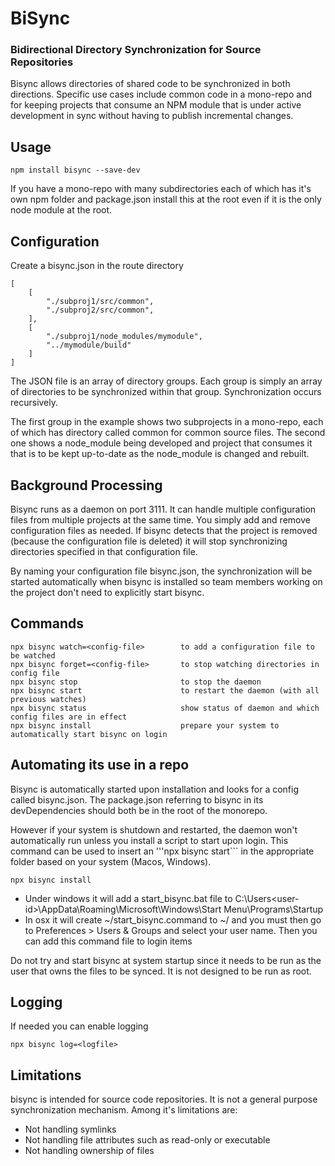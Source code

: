 # BiSync

### Bidirectional Directory Synchronization for Source Repositories

Bisync allows directories of shared code to be synchronized in both 
directions.  Specific use cases include common code in a mono-repo and for 
keeping projects that consume an NPM module that is under active development 
in sync without having to publish incremental changes.

## Usage
```
npm install bisync --save-dev
```
If you have a mono-repo with many subdirectories each of which has it's own
npm folder and package.json install this at the root even if it is the only
node module at the root.
## Configuration
Create a bisync.json in the route directory
```
[
    [
        "./subproj1/src/common",
        "./subproj2/src/common",
    ],
    [
        "./subproj1/node_modules/mymodule",
        "../mymodule/build"
    ]
]
```
The JSON file is an array of directory groups.  Each group is simply an
array of directories to be synchronized within that group.  Synchronization 
occurs recursively.

The first group in the example shows two subprojects in a mono-repo, each of 
which has directory called common for common source files.  The second one shows a
node_module being developed and project that consumes it that is to be kept 
up-to-date as the node_module is changed and rebuilt.
## Background Processing
Bisync runs as a daemon on port 3111.  It can handle multiple 
configuration files from multiple projects at the same time. 
You simply add and remove configuration files as needed.  If bisync detects 
that the project is removed (because the configuration file is 
deleted) it will stop synchronizing directories
specified in that configuration file.

By naming your configuration file bisync.json, the synchronization will be 
started automatically when bisync is installed so team members working on 
the project don't need to explicitly start bisync.
## Commands

```
npx bisync watch=<config-file>        to add a configuration file to be watched
npx bisync forget=<config-file>       to stop watching directories in config file 
npx bisync stop                       to stop the daemon 
npx bisync start                      to restart the daemon (with all previous watches)
npx bisync status                     show status of daemon and which config files are in effect
npx bisync install                    prepare your system to automatically start bisync on login  
```
## Automating its use in a repo

Bisync is automatically started upon installation and looks for a 
config called bisync.json.  The package.json referring to bisync in its 
devDependencies should both be in the root of the monorepo.

However if your system is shutdown and restarted, the daemon won't 
automatically run unless you install a script to start upon login.  This 
command can be used to insert an '''npx bisync start``` in the appropriate 
folder based on your system (Macos, Windows). 

```
npx bisync install
```
* Under windows it will add a start_bisync.bat file to 
  C:\Users\<user-id>\AppData\Roaming\Microsoft\Windows\Start 
  Menu\Programs\Startup
* In osx it will create ~/start_bisync.command to ~/ and you must then go to 
  Preferences > Users & Groups and select your user name.  Then you can add 
  this command file to login items 

Do not try and start bisync at system startup since it needs to be run as 
the user that owns the files to be synced.  It is not designed to be run as 
root.
## Logging
If needed you can enable logging
```
npx bisync log=<logfile>
```
## Limitations
bisync is intended for source code repositories.  It is not a general 
purpose synchronization mechanism.  Among it's limitations are:
* Not handling symlinks
* Not handling file attributes such as read-only or executable
* Not handling ownership of files
